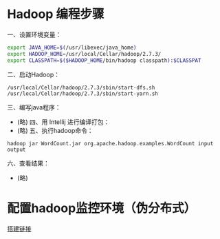 # Hadoop 编程步骤

一、设置环境变量：
```sh
export JAVA_HOME=$(/usr/libexec/java_home)
export HADOOP_HOME=/usr/local/Cellar/hadoop/2.7.3/
export CLASSPATH=$($HADOOP_HOME/bin/hadoop classpath):$CLASSPAT
```
二、启动Hadoop：
```
/usr/local/Cellar/hadoop/2.7.3/sbin/start-dfs.sh
/usr/local/Cellar/hadoop/2.7.3/sbin/start-yarn.sh
```
三、编写java程序：
  - (略)
四、用 Intellij 进行编译打包：
  - (略)
五、执行hadoop命令：
```
hadoop jar WordCount.jar org.apache.hadoop.examples.WordCount input output
```
六、查看结果：
 - (略)

# 配置hadoop监控环境（伪分布式）
[搭建链接](http://www.powerxing.com/install-hadoop/)
  

